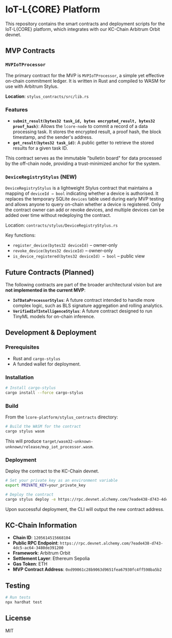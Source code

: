 # IoT-L{CORE} Platform

This repository contains the smart contracts and deployment scripts for the IoT-L{CORE} platform, which integrates with our KC-Chain Arbitrum Orbit devnet.

## MVP Contracts

### `MVPIoTProcessor`

The primary contract for the MVP is `MVPIoTProcessor`, a simple yet effective on-chain commitment ledger. It is written in Rust and compiled to WASM for use with Arbitrum Stylus.

**Location**: `stylus_contracts/src/lib.rs`

### Features
- **`submit_result(bytes32 task_id, bytes encrypted_result, bytes32 proof_hash)`**: Allows the `lcore-node` to commit a record of a data processing task. It stores the encrypted result, a proof hash, the block timestamp, and the sender's address.
- **`get_result(bytes32 task_id)`**: A public getter to retrieve the stored results for a given task ID.

This contract serves as the immutable "bulletin board" for data processed by the off-chain node, providing a trust-minimized anchor for the system.

### `DeviceRegistryStylus` (NEW)

`DeviceRegistryStylus` is a lightweight Stylus contract that maintains a mapping of `deviceId → bool` indicating whether a device is authorised.  It replaces the temporary SQLite `devices` table used during early MVP testing and allows anyone to query on-chain whether a device is registered.  Only the contract owner can add or revoke devices, and multiple devices can be added over time without redeploying the contract.

Location: `contracts/stylus/DeviceRegistryStylus.rs`

Key functions:
* `register_device(bytes32 deviceId)` – owner-only
* `revoke_device(bytes32 deviceId)` – owner-only
* `is_device_registered(bytes32 deviceId) → bool` – public view

## Future Contracts (Planned)

The following contracts are part of the broader architectural vision but are **not implemented in the current MVP**:

- **`IoTDataProcessorStylus`**: A future contract intended to handle more complex logic, such as BLS signature aggregation and rolling analytics.
- **`VerifiedIoTIntelligenceStylus`**: A future contract designed to run TinyML models for on-chain inference.

## Development & Deployment

### Prerequisites

- Rust and `cargo-stylus`
- A funded wallet for deployment.

### Installation

```bash
# Install cargo-stylus
cargo install --force cargo-stylus
```

### Build

From the `lcore-platform/stylus_contracts` directory:
```bash
# Build the WASM for the contract
cargo stylus wasm
```
This will produce `target/wasm32-unknown-unknown/release/mvp_iot_processor.wasm`.

### Deployment

Deploy the contract to the KC-Chain devnet.

```bash
# Set your private key as an environment variable
export PRIVATE_KEY=your_private_key

# Deploy the contract
cargo stylus deploy -e https://rpc.devnet.alchemy.com/7eade438-d743-4dc5-ac64-3480de391200 --private-key $PRIVATE_KEY
```
Upon successful deployment, the CLI will output the new contract address.

## KC-Chain Information

- **Chain ID**: `1205614515668104`
- **Public RPC Endpoint**: `https://rpc.devnet.alchemy.com/7eade438-d743-4dc5-ac64-3480de391200`
- **Framework**: Arbitrum Orbit
- **Settlement Layer**: Ethereum Sepolia
- **Gas Token**: ETH
- **MVP Contract Address**: `0xd99061c28b9063d9651fea67930fc4ff598ba5b2`

## Testing

```bash
# Run tests
npx hardhat test
```

## License

MIT
